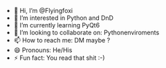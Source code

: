 - 👋 Hi, I’m @Flyingfoxi
- 👀 I’m interested in Python and DnD
- 🌱 I’m currently learning PyQt6
- 💞️ I’m looking to collaborate on: Pythonenviroments
- 📫 How to reach me: DM maybe ?
- 😄 Pronouns: He/His
- ⚡ Fun fact: You read that shit :-)

<!---
Flyingfoxi/Flyingfoxi is a ✨ special ✨ repository because its `README.md` (this file) appears on your GitHub profile.
You can click the Preview link to take a look at your changes.
--->
